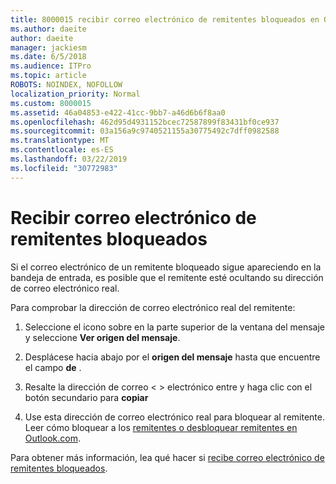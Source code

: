 ```yaml
---
title: 8000015 recibir correo electrónico de remitentes bloqueados en Outlook.com
ms.author: daeite
author: daeite
manager: jackiesm
ms.date: 6/5/2018
ms.audience: ITPro
ms.topic: article
ROBOTS: NOINDEX, NOFOLLOW
localization_priority: Normal
ms.custom: 8000015
ms.assetid: 46a04853-e422-41cc-9bb7-a46d6b6f8aa0
ms.openlocfilehash: 462d95d4931152bcec72587899f83431bf0ce937
ms.sourcegitcommit: 03a156a9c9740521155a30775492c7dff0982588
ms.translationtype: MT
ms.contentlocale: es-ES
ms.lasthandoff: 03/22/2019
ms.locfileid: "30772983"
---
```

# <a name="receiving-email-from-blocked-senders"></a>Recibir correo electrónico de remitentes bloqueados

Si el correo electrónico de un remitente bloqueado sigue apareciendo en la bandeja de entrada, es posible que el remitente esté ocultando su dirección de correo electrónico real.
  
Para comprobar la dirección de correo electrónico real del remitente:
  
1. Seleccione el icono sobre en la parte superior de la ventana del mensaje y seleccione **Ver origen del mensaje**.
    
2. Desplácese hacia abajo por el **origen del mensaje** hasta que encuentre el campo **de** . 
    
3. Resalte la dirección de correo \< \> electrónico entre y haga clic con el botón secundario para **copiar**
    
4. Use esta dirección de correo electrónico real para bloquear al remitente. Leer cómo bloquear a los [remitentes o desbloquear remitentes en Outlook.com](https://support.office.com/article/afba1c94-77bb-4f50-8b85-057cf52f4d5e.aspx).
    
Para obtener más información, lea qué hacer si [recibe correo electrónico de remitentes bloqueados](https://go.microsoft.com/fwlink/p/?linkid=2002011&amp;clcid=0x409).
  

